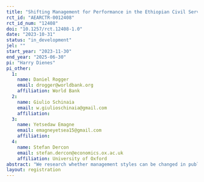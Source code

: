```yaml
---
title: "Shifting Management for Performance in the Ethiopian Civil Service"
rct_id: "AEARCTR-0012408"
rct_id_num: "12408"
doi: "10.1257/rct.12408-1.0"
date: "2023-10-31"
status: "in_development"
jel: ""
start_year: "2023-11-30"
end_year: "2025-06-30"
pi: "Harry Dienes"
pi_other:
  1:
    name: Daniel Rogger
    email: drogger@worldbank.org
    affiliation: World Bank
  2:
    name: Giulio Schinaia
    email: w.giulioschinaia@gmail.com
    affiliation: 
  3:
    name: Yetsedaw Emagne
    email: emagneyetsea15@gmail.com
    affiliation: 
  4:
    name: Stefan Dercon
    email: stefan.dercon@economics.ox.ac.uk
    affiliation: University of Oxford
abstract: "We research whether management styles can be changed in public administration, and what mechanisms drive any change. This is a particularly important question given management has been shown to contribute to performance in public and private organizations. To do so, this study will show a video to Ethiopian civil servants undergoing training at the Ethiopian Management Institute that showcases a successful middle manager who overcomes a work problem with his team, by learning and using a particular management style. "
layout: registration
---
```


